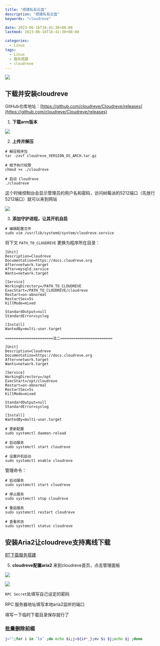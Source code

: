 ```yaml
---
title: "搭建私有云盘"
description: "搭建私有云盘"
keywords: "cloudreve"

date: 2023-06-16T16:41:30+08:00
lastmod: 2023-06-16T16:41:30+08:00

categories:
  - Linux
tags:
  - Linux
  - 服务搭建
  - cloudreve
---
```


![](https://picture-czy.oss-cn-beijing.aliyuncs.com/homeWinDir/20210804235250.png#crop=0&crop=0&crop=1&crop=1&id=zDSiS&originHeight=199&originWidth=575&originalType=binary&ratio=1&rotation=0&showTitle=false&status=done&style=none&title=)

## 下载并安装cloudreve

GitHub仓库地址：[https://github.com/cloudreve/Cloudreve/releases](https://github.com/cloudreve/Cloudreve/releases)

1. **下载arm版本**

![](https://picture-czy.oss-cn-beijing.aliyuncs.com/homeWinDir/20210804231739.png#crop=0&crop=0&crop=1&crop=1&id=qnw9H&originHeight=855&originWidth=1358&originalType=binary&ratio=1&rotation=0&showTitle=false&status=done&style=none&title=)

2. **上传并解压**

```shell
# 解压程序包
tar -zxvf cloudreve_VERSION_OS_ARCH.tar.gz

# 赋予执行权限
chmod +x ./cloudreve

# 启动 Cloudreve
./cloudreve
```

这个时候控制台会显示管理员的用户名和密码，访问树莓派的5212端口（先放行5212端口）就可以来到网站

![](https://picture-czy.oss-cn-beijing.aliyuncs.com/homeWinDir/20210804232716.png#crop=0&crop=0&crop=1&crop=1&id=QvU46&originHeight=936&originWidth=1916&originalType=binary&ratio=1&rotation=0&showTitle=false&status=done&style=none&title=)

3. **添加守护进程，让其开机自启**

```shell
# 编辑配置文件
sudo vim /usr/lib/systemd/system/cloudreve.service
```

将下文 `PATH_TO_CLOUDREVE` 更换为程序所在目录：

```shell
[Unit]
Description=Cloudreve
Documentation=https://docs.cloudreve.org
After=network.target
After=mysqld.service
Wants=network.target

[Service]
WorkingDirectory=/PATH_TO_CLOUDREVE
ExecStart=/PATH_TO_CLOUDREVE/cloudreve
Restart=on-abnormal
RestartSec=5s
KillMode=mixed

StandardOutput=null
StandardError=syslog

[Install]
WantedBy=multi-user.target

======================法二========================

[Unit]
Description=Cloudreve
Documentation=https://docs.cloudreve.org
After=network.target
Wants=network.target

[Service]
WorkingDirectory=/opt
ExecStart=/opt/cloudreve
Restart=on-abnormal
RestartSec=5s
KillMode=mixed

StandardOutput=null
StandardError=syslog

[Install]
WantedBy=multi-user.target
```

```shell
# 更新配置
sudo systemctl daemon-reload

# 启动服务
sudo systemctl start cloudreve

# 设置开机启动
sudo systemctl enable cloudreve
```

管理命令：

```shell
# 启动服务
sudo systemctl start cloudreve

# 停止服务
sudo systemctl stop cloudreve

# 重启服务
sudo systemctl restart cloudreve

# 查看状态
sudo systemctl status cloudreve
```

## 安装Aria2让cloudreve支持离线下载
[BT下载服务搭建](https://www.yuque.com/colzry/rvnt3t/shldr1?view=doc_embed)


5.  **cloudreve配置aria2**
来到cloudreve首页，点击管理面板 

![](https://picture-czy.oss-cn-beijing.aliyuncs.com/homeWinDir/20210804234404.png#crop=0&crop=0&crop=1&crop=1&id=GqORq&originHeight=341&originWidth=495&originalType=binary&ratio=1&rotation=0&showTitle=false&status=done&style=none&title=)

![](https://picture-czy.oss-cn-beijing.aliyuncs.com/homeWinDir/20210804234745.png#crop=0&crop=0&crop=1&crop=1&id=Otn9E&originHeight=892&originWidth=1899&originalType=binary&ratio=1&rotation=0&showTitle=false&status=done&style=none&title=)

`RPC Secret`处填写自己设定的密码

RPC 服务器地址填写本地aria2监听的端口

填写一下临时下载目录保存就行了
### 批量删除前缀
```bash
j="";for i in `ls` ;do echo $i;j=${i#*_};mv $i $j;echo $j ;done
```
